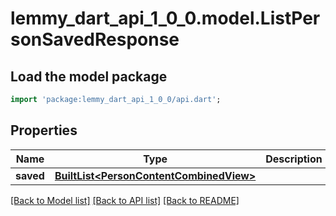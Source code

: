 # lemmy_dart_api_1_0_0.model.ListPersonSavedResponse

## Load the model package
```dart
import 'package:lemmy_dart_api_1_0_0/api.dart';
```

## Properties
Name | Type | Description | Notes
------------ | ------------- | ------------- | -------------
**saved** | [**BuiltList&lt;PersonContentCombinedView&gt;**](PersonContentCombinedView.md) |  | 

[[Back to Model list]](../README.md#documentation-for-models) [[Back to API list]](../README.md#documentation-for-api-endpoints) [[Back to README]](../README.md)


